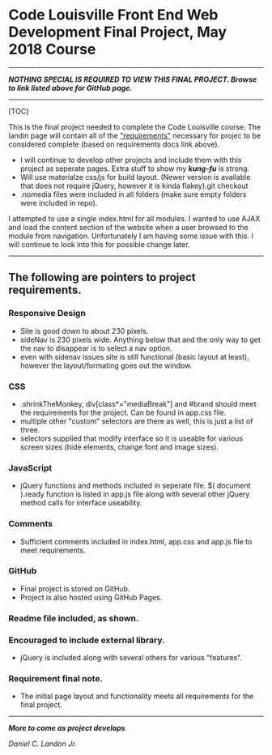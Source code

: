 # Code Louisville Front End Web Development Final Project, May 2018 Course

---

***NOTHING SPECIAL IS REQUIRED TO VIEW THIS FINAL PROJECT. Browse to link listed above for GitHub page.***

---

[TOC]

This is the final project needed to complete the Code Louisville course. The landin page will contain all of the ["requirements"](https://github.com/CodeLouisville/Student-Resources/wiki/Front-End-Web-Development-Project-Requirements) necessary for projec to be considered complete (based on requirements docs link above).

- I will continue to develop other projects and include them with this project as seperate pages. Extra stuff to show my ***kung-fu*** is strong.
- Will use materialze css/js for build layout. (Newer version is available that does not require jQuery, however it is kinda flakey).git checkout
- .nomedia files were included in all folders (make sure empty folders were included in repo).

I attempted to use a single index.html for all modules. I wanted to use AJAX and load the content section of the website when a user browsed to the module from navigation. Unfortunately I am having some issue with this. I will continue to look into this for possible change later.

***

## The following are pointers to project requirements.

### Responsive Design
  - Site is good down to about 230 pixels.
  - sideNav is 230 pixels wide. Anything below that and the only way to get the nav to disappear is to select a nav option.
  - even with sidenav issues site is still functional (basic layout at least), however the layout/formating goes out the window.

### CSS
  - .shrinkTheMonkey, div[class*="mediaBreak"] and #brand should meet the requirements for the project. Can be found in app.css file.
  - multiple other "custom" selectors are there as well, this is just a list of three.
  - selectors supplied that modify interface so it is useable for various screen sizes (hide elements, change font and image sizes).

### JavaScript
  - jQuery functions and methods included in seperate file. $( document ).ready function is listed in app.js file along with several other jQuery method calls for interface useability.

### Comments

- Sufficient comments included in index.html, app.css and app.js file to meet requirements.

### GitHub

- Final project is stored on GitHub.
- Project is also hosted using GitHub Pages.

### Readme file included, as shown.

### Encouraged to include external library. 

- jQuery is included along with several others for various "features".

### Requirement final note. 

- The initial page layout and functionality meets all requirements for the final project. 

---

***More to come as project develops***

*Daniel C. Landon Jr.*